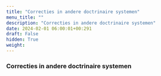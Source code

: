 ```yaml
---
title: "Correcties in andere doctrinaire systemen"
menu_title: ""
description: "Correcties in andere doctrinaire systemen"
date: 2024-02-01 06:00:01+00:291
draft: False
hidden: True
weight:
---
```

### Correcties in andere doctrinaire systemen
